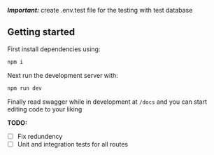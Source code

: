 ***Important:*** create .env.test file for the testing with test database

## Getting started

First install dependencies using:

```bash
npm i
```

Next run the development server with:

```bash
npm run dev
```

Finally read swagger while in development at ```/docs``` and you can start editing code to your liking

**TODO:**

- [ ] Fix redundency
- [ ] Unit and integration tests for all routes
